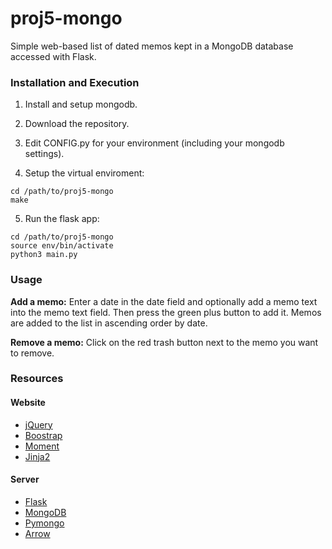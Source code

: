# proj5-mongo
Simple web-based list of dated memos kept in a MongoDB database accessed with Flask.


### Installation and Execution

1) Install and setup mongodb.

2) Download the repository.

3) Edit CONFIG.py for your environment (including your mongodb settings).

4) Setup the virtual enviroment:
```shell
cd /path/to/proj5-mongo
make
```

5) Run the flask app:
```shell
cd /path/to/proj5-mongo
source env/bin/activate
python3 main.py
```

### Usage

**Add a memo:** Enter a date in the date field and optionally add a memo text into the memo text field. Then press the green plus button to add it. Memos are added to the list in ascending order by date.

**Remove a memo:** Click on the red trash button next to the memo you want to remove.


### Resources

#### Website

- [jQuery](https://jquery.com/)
- [Boostrap](http://getbootstrap.com/)
- [Moment](http://momentjs.com/)
- [Jinja2](http://jinja.pocoo.org/)

#### Server

- [Flask](http://flask.pocoo.org/)
- [MongoDB](https://www.mongodb.org/)
- [Pymongo](https://api.mongodb.org/python/current/)
- [Arrow](http://crsmithdev.com/arrow/)
